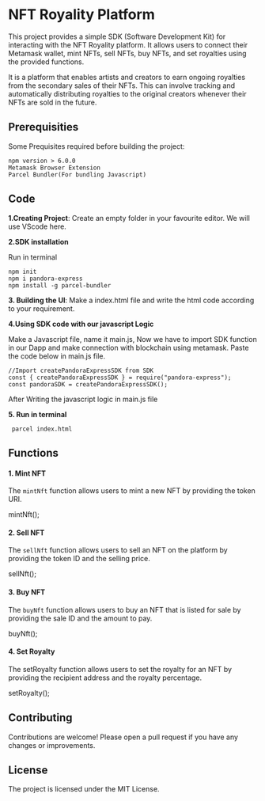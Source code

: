 
# NFT Royality Platform
This project provides a simple SDK (Software Development Kit) for interacting with the NFT Royality platform. It allows users to connect their Metamask wallet, mint NFTs, sell NFTs, buy NFTs, and set royalties using the provided functions.

It is a platform that enables artists and creators to earn ongoing royalties from the secondary sales of their NFTs. This can involve tracking and automatically distributing royalties to the original creators whenever their NFTs are sold in the future.

## Prerequisities

Some Prequisites required before building the project:

```NodeJS version > 16.0.0
npm version > 6.0.0
Metamask Browser Extension
Parcel Bundler(For bundling Javascript)
```

## Code 

**1.Creating Project**:
Create an empty folder in your favourite editor. We will use VScode here.

**2.SDK installation**

Run in terminal

```
npm init 
npm i pandora-express 
npm install -g parcel-bundler
```

**3. Building the UI**: Make a index.html file and write the html code according to your requirement.

**4.Using SDK code with our javascript Logic**

Make a Javascript file, name it main.js, Now we have to import SDK function in our Dapp and make connection with blockchain using metamask. Paste the code below in main.js file.

```
//Import createPandoraExpressSDK from SDK
const { createPandoraExpressSDK } = require("pandora-express");
const pandoraSDK = createPandoraExpressSDK();
```
After Writing the javascript logic in main.js file 


**5. Run in terminal**

` parcel index.html`

## Functions

#### 1. Mint NFT
The `mintNft` function allows users to mint a new NFT by providing the token URI.


mintNft();


#### 2. Sell NFT
The `sellNft` function allows users to sell an NFT on the platform by providing the token ID and the selling price.


sellNft();

#### 3. Buy NFT
The `buyNft` function allows users to buy an NFT that is listed for sale by providing the sale ID and the amount to pay.


buyNft();
#### 4. Set Royalty
The setRoyalty function allows users to set the royalty for an NFT by providing the recipient address and the royalty percentage.


setRoyalty();


## Contributing

Contributions are welcome! Please open a pull request if you have any changes or improvements.

## License

The project is licensed under the MIT License.
